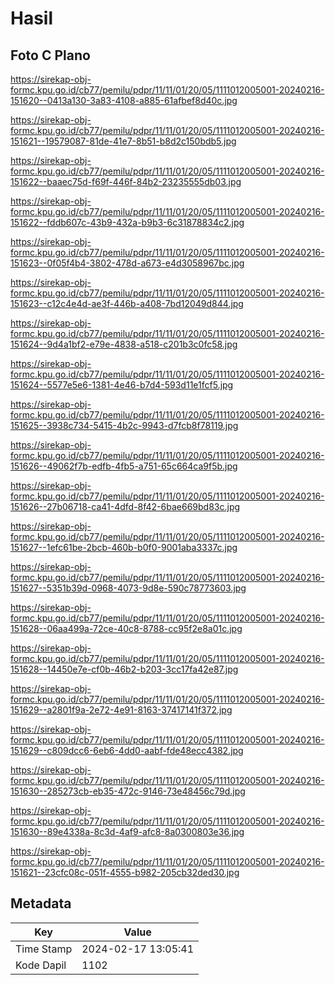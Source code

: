 # Hasil

## Foto C Plano

https://sirekap-obj-formc.kpu.go.id/cb77/pemilu/pdpr/11/11/01/20/05/1111012005001-20240216-151620--0413a130-3a83-4108-a885-61afbef8d40c.jpg

https://sirekap-obj-formc.kpu.go.id/cb77/pemilu/pdpr/11/11/01/20/05/1111012005001-20240216-151621--19579087-81de-41e7-8b51-b8d2c150bdb5.jpg

https://sirekap-obj-formc.kpu.go.id/cb77/pemilu/pdpr/11/11/01/20/05/1111012005001-20240216-151622--baaec75d-f69f-446f-84b2-23235555db03.jpg

https://sirekap-obj-formc.kpu.go.id/cb77/pemilu/pdpr/11/11/01/20/05/1111012005001-20240216-151622--fddb607c-43b9-432a-b9b3-6c31878834c2.jpg

https://sirekap-obj-formc.kpu.go.id/cb77/pemilu/pdpr/11/11/01/20/05/1111012005001-20240216-151623--0f05f4b4-3802-478d-a673-e4d3058967bc.jpg

https://sirekap-obj-formc.kpu.go.id/cb77/pemilu/pdpr/11/11/01/20/05/1111012005001-20240216-151623--c12c4e4d-ae3f-446b-a408-7bd12049d844.jpg

https://sirekap-obj-formc.kpu.go.id/cb77/pemilu/pdpr/11/11/01/20/05/1111012005001-20240216-151624--9d4a1bf2-e79e-4838-a518-c201b3c0fc58.jpg

https://sirekap-obj-formc.kpu.go.id/cb77/pemilu/pdpr/11/11/01/20/05/1111012005001-20240216-151624--5577e5e6-1381-4e46-b7d4-593d11e1fcf5.jpg

https://sirekap-obj-formc.kpu.go.id/cb77/pemilu/pdpr/11/11/01/20/05/1111012005001-20240216-151625--3938c734-5415-4b2c-9943-d7fcb8f78119.jpg

https://sirekap-obj-formc.kpu.go.id/cb77/pemilu/pdpr/11/11/01/20/05/1111012005001-20240216-151626--49062f7b-edfb-4fb5-a751-65c664ca9f5b.jpg

https://sirekap-obj-formc.kpu.go.id/cb77/pemilu/pdpr/11/11/01/20/05/1111012005001-20240216-151626--27b06718-ca41-4dfd-8f42-6bae669bd83c.jpg

https://sirekap-obj-formc.kpu.go.id/cb77/pemilu/pdpr/11/11/01/20/05/1111012005001-20240216-151627--1efc61be-2bcb-460b-b0f0-9001aba3337c.jpg

https://sirekap-obj-formc.kpu.go.id/cb77/pemilu/pdpr/11/11/01/20/05/1111012005001-20240216-151627--5351b39d-0968-4073-9d8e-590c78773603.jpg

https://sirekap-obj-formc.kpu.go.id/cb77/pemilu/pdpr/11/11/01/20/05/1111012005001-20240216-151628--06aa499a-72ce-40c8-8788-cc95f2e8a01c.jpg

https://sirekap-obj-formc.kpu.go.id/cb77/pemilu/pdpr/11/11/01/20/05/1111012005001-20240216-151628--14450e7e-cf0b-46b2-b203-3cc17fa42e87.jpg

https://sirekap-obj-formc.kpu.go.id/cb77/pemilu/pdpr/11/11/01/20/05/1111012005001-20240216-151629--a2801f9a-2e72-4e91-8163-37417141f372.jpg

https://sirekap-obj-formc.kpu.go.id/cb77/pemilu/pdpr/11/11/01/20/05/1111012005001-20240216-151629--c809dcc6-6eb6-4dd0-aabf-fde48ecc4382.jpg

https://sirekap-obj-formc.kpu.go.id/cb77/pemilu/pdpr/11/11/01/20/05/1111012005001-20240216-151630--285273cb-eb35-472c-9146-73e48456c79d.jpg

https://sirekap-obj-formc.kpu.go.id/cb77/pemilu/pdpr/11/11/01/20/05/1111012005001-20240216-151630--89e4338a-8c3d-4af9-afc8-8a0300803e36.jpg

https://sirekap-obj-formc.kpu.go.id/cb77/pemilu/pdpr/11/11/01/20/05/1111012005001-20240216-151621--23cfc08c-051f-4555-b982-205cb32ded30.jpg


## Metadata

| Key        | Value               |
| ---------- | ------------------- |
| Time Stamp | 2024-02-17 13:05:41 |
| Kode Dapil | 1102                |



